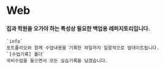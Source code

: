 # Web
#### 집과 학원을 오가야 하는 특성상 필요한 백업용 레퍼지토리입니다.

```
`info`
포트폴리오와 함께 수업내용을 기록한 파일까지 일괄적으로 업데이트됩니다.
`[수업기록] 폴더`
국비수업을 들으면서 모든 실습기록을 남겼습니다.
```
